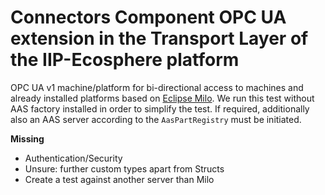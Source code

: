 # Connectors Component OPC UA extension in the Transport Layer of the IIP-Ecosphere platform

OPC UA v1 machine/platform for bi-directional access to machines and already installed platforms based on [Eclipse Milo](https://projects.eclipse.org/projects/iot.milo). We run this test without AAS factory installed in order to simplify 
the test. If required, additionally also an AAS server according to the ``AasPartRegistry`` must be initiated.

**Missing**
- Authentication/Security
- Unsure: further custom types apart from Structs
- Create a test against another server than Milo
